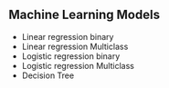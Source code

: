 ## Machine Learning Models

- Linear regression binary
- Linear regression Multiclass
- Logistic regression binary
- Logistic regression Multiclass
- Decision Tree 